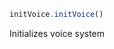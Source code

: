 [//]: # (version=7a27c3af9a255c9e2935424a7663b6922e2ea0fd0b1c594e420105ec5756ef90)

```js
initVoice.initVoice()
```

Initializes voice system

